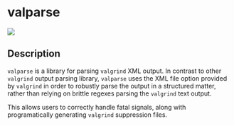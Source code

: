 # valparse

[![](https://img.shields.io/badge/valparse-link-green)](https://github.com/tzussman/valparse)

## Description
`valparse` is a library for parsing `valgrind` XML output. In contrast to other
`valgrind` output parsing library, `valparse` uses the XML file option provided
by `valgrind` in order to robustly parse the output in a structured matter,
rather than relying on brittle regexes parsing the `valgrind` text output.
 
This allows users to correctly handle fatal signals, along with programatically
generating `valgrind` suppression files.
